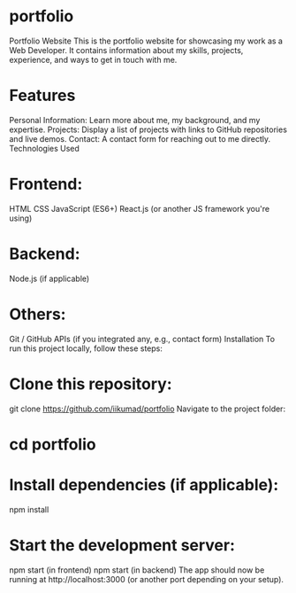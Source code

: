 # portfolio
Portfolio Website
This is the portfolio website for showcasing my work as a Web Developer. It contains information about my skills, projects, experience, and ways to get in touch with me.


# Features
Personal Information: Learn more about me, my background, and my expertise.
Projects: Display a list of projects with links to GitHub repositories and live demos.
Contact: A contact form for reaching out to me directly.
Technologies Used
# Frontend:

HTML
CSS
JavaScript (ES6+)
React.js (or another JS framework you're using)
# Backend:

Node.js (if applicable)
# Others:

Git / GitHub
APIs (if you integrated any, e.g., contact form)
Installation
To run this project locally, follow these steps:

# Clone this repository:

git clone https://github.com/iikumad/portfolio
Navigate to the project folder:

# cd portfolio
# Install dependencies (if applicable):

npm install
# Start the development server:

npm start (in frontend)
npm start (in backend)
The app should now be running at http://localhost:3000 (or another port depending on your setup).
